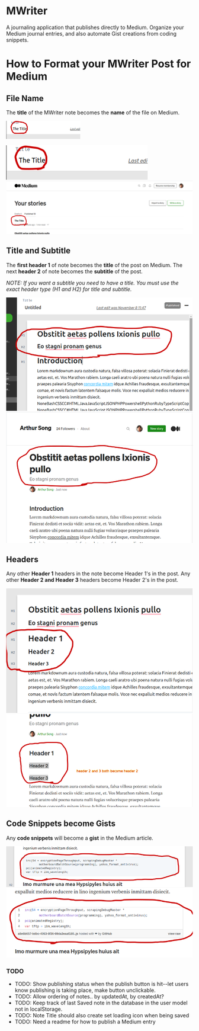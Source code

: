 # MWriter

A journaling application that publishes directly to Medium. Organize your Medium journal entries, and also automate Gist creations from coding snippets.

# How to Format your MWriter Post for Medium

## File Name

The **title** of the MWriter note becomes the **name** of the file on Medium.

<img src="pictures-for-readme/title1.png" width="200px" />

![title1](pictures-for-readme/title1.png)
![title2](pictures-for-readme/title2.png)

## Title and Subtitle

The **first header 1** of note becomes the **title** of the post on Medium.
The next **header 2** of note becomes the **subtitle** of the post.

_NOTE: If you want a subtitle you need to have a title. You must use the exact header type (H1 and H2) for title and subtitle._

![titlesubtitle1](pictures-for-readme/titlesubtitle1.png)
![titlesubtitle2](pictures-for-readme/titlesubtitle2.png)

## Headers

Any other **Header 1** headers in the note become Header 1's in the post. Any other **Header 2 and Header 3** headers become Header 2's in the post.

![headers1](pictures-for-readme/headers1.png)
![headers2](pictures-for-readme/headers2.png)

## Code Snippets become Gists

Any **code snippets** will become a **gist** in the Medium article.

![codesnippets1](pictures-for-readme/codesnippets1.png)
![codesnippets2](pictures-for-readme/codesnippets2.png)

### TODO
- TODO: Show publishing status when the publish button is hit--let users know publishing is taking place, make button unclickable.
- TODO: Allow ordering of notes.. by updatedAt, by createdAt?
- TODO: Keep track of last Saved note in the database in the user model not in localStorage.
- TODO: Note Title should also create set loading icon when being saved
- TODO: Need a readme for how to publish a Medium entry

